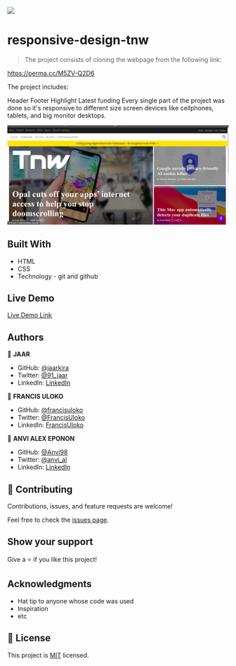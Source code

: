 ![](https://img.shields.io/badge/Microverse-blueviolet)

# responsive-design-tnw

> The project consists of cloning the webpage from the following link:

https://perma.cc/M5ZV-Q2D6

The project includes:

Header
Footer
Highlight
Latest funding
Every single part of the project was done so it's responsive to different size screen devices like cellphones, tablets, and big monitor desktops.

![screenshot](./ScreenshotRWD.png)

## Built With

- HTML
- CSS
- Technology - git and github

## Live Demo

[Live Demo Link](https://jaarkira.github.io/ResponsiveWebMilestone2/)

## Authors

👤 **JAAR**

- GitHub: [@jaarkira](https://https://github.com/jaarkira)
- Twitter: [@91_jaar](https://twitter.com/91_jaar)
- LinkedIn: [LinkedIn](https://https://www.linkedin.com/in/jose-arriaga-63a851204/)

👤 **FRANCIS ULOKO**

- GitHub: [@francisuloko](https://https://github.com/francisuloko)
- Twitter: [@FrancisUloko](https://twitter.com/FrancisUloko)
- LinkedIn: [FrancisUloko](https://linkedin.com/in/FrancisUloko)

👤 **ANVI ALEX EPONON**

- GitHub: [@Anvi98](https://github.com/Anvi98)
- Twitter: [@anvi_al](https://twitter.com/anvi_al)
- LinkedIn: [LinkedIn](https://www.linkedin.com/in/anvi-alex-eponon/)

## 🤝 Contributing

Contributions, issues, and feature requests are welcome!

Feel free to check the [issues page](issues/).

## Show your support

Give a ⭐️ if you like this project!

## Acknowledgments

- Hat tip to anyone whose code was used
- Inspiration
- etc

## 📝 License

This project is [MIT](lic.url) licensed.
